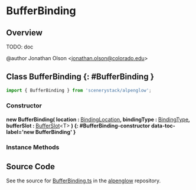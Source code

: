 # BufferBinding

## Overview

TODO: doc

@author Jonathan Olson &lt;jonathan.olson@colorado.edu&gt;

## Class BufferBinding {: #BufferBinding }


```js
import { BufferBinding } from 'scenerystack/alpenglow';
```
### Constructor

#### new BufferBinding( location : <span style="font-weight: 400;">[BindingLocation](../alpenglow/BindingLocation.md)</span>, bindingType : <span style="font-weight: 400;">[BindingType](../alpenglow/BindingType.md)</span>, bufferSlot : <span style="font-weight: 400;">[BufferSlot](../alpenglow/BufferSlot.md)&lt;T&gt;</span> ) {: #BufferBinding-constructor data-toc-label='new BufferBinding' }

### Instance Methods





## Source Code

See the source for [BufferBinding.ts](https://github.com/phetsims/alpenglow/blob/main/js/webgpu/compute/BufferBinding.ts) in the [alpenglow](https://github.com/phetsims/alpenglow) repository.

